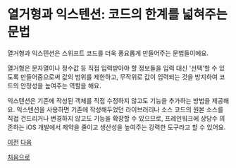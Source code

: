 # 열거형과 익스텐션: 코드의 한계를 넓혀주는 문법

열거형과 익스텐션은 스위프트 코드를 더욱 풍요롭게 만들어주는 문법들이에요.

열거형은 문자열이나 정수값 등 직접 입력받아야 할 정보들을 입력 대신 '선택'할 수 있도록 만들어줌으로써 값의 범위를 제한하고, 무작위로 값이 입력되는 것을 방지하여 코드의 안정성을 높여주는 역할을 해요.

익스텐션은 기존에 작성된 객체를 직접 수정하지 않고도 기능을 추가하는 방법을 제공해요. 익스텐션을 사용하면 기존에 작성해두었던 라이브러리나 소스 코드의 원본 소스를 직접 건드리거나 변경하지 않고도 기능을 확장할 수 있으므로, 프레인워크에 상당수 의존하는 iOS 개발에서 제약을 줄이고 생산성을 높여주는 강력한 도구라고 할 수 있어요.

[이전](https://github.com/MojitoBar/iOS-DeepDive/blob/main/%EA%BC%BC%EA%BC%BC%ED%95%9C_%EC%9E%AC%EC%9D%80%EC%94%A8%EC%9D%98_Swift_%EB%AC%B8%EB%B2%95%ED%8E%B8/8.7.2.md)
[다음](https://github.com/MojitoBar/iOS-DeepDive/blob/main/%EA%BC%BC%EA%BC%BC%ED%95%9C_%EC%9E%AC%EC%9D%80%EC%94%A8%EC%9D%98_Swift_%EB%AC%B8%EB%B2%95%ED%8E%B8/9.1.md)

[처음으로](https://github.com/MojitoBar/iOS-DeepDive/blob/main/%EA%BC%BC%EA%BC%BC%ED%95%9C_%EC%9E%AC%EC%9D%80%EC%94%A8%EC%9D%98_Swift_%EB%AC%B8%EB%B2%95%ED%8E%B8/README.md)
